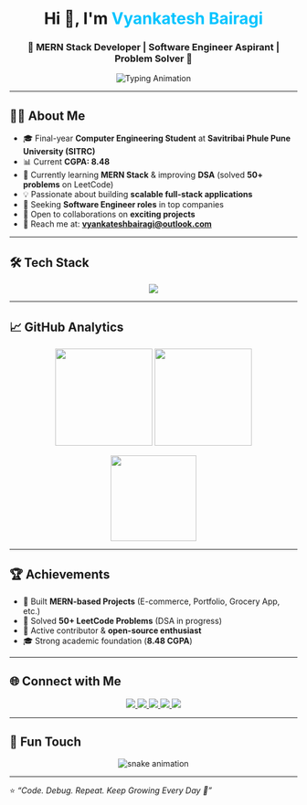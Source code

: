 <!-- Banner / Header -->
<h1 align="center">
  Hi 👋, I'm <span style="color:#00C4FF;">Vyankatesh Bairagi</span>  
</h1>
<h3 align="center">🚀 MERN Stack Developer | Software Engineer Aspirant | Problem Solver 🚀</h3>

<p align="center">
  <img src="https://readme-typing-svg.herokuapp.com?size=22&duration=3000&color=00C4FF&center=true&vCenter=true&width=700&lines=Full+Stack+Developer+%F0%9F%92%BB;Final+Year+Computer+Engineering+Student+%F0%9F%8E%93;8.48+CGPA+%7C+Active+Learner+%7C+50%2B+LeetCode+Problems;Open+to+Software+Engineer+Roles+%F0%9F%9A%80;Turning+Ideas+Into+Impactful+Solutions+%F0%9F%92%A1" alt="Typing Animation" />
</p>

---

## 🙋‍♂️ About Me  

- 🎓 Final-year **Computer Engineering Student** at **Savitribai Phule Pune University (SITRC)**  
- 📊 Current **CGPA: 8.48**  
- 🌱 Currently learning **MERN Stack** & improving **DSA** (solved **50+ problems** on LeetCode)  
- 💡 Passionate about building **scalable full-stack applications**  
- 🚀 Seeking **Software Engineer roles** in top companies  
- 🤝 Open to collaborations on **exciting projects**  
- 📧 Reach me at: **[vyankateshbairagi@outlook.com](mailto:vyankateshbairagi@outlook.com)**  

---

## 🛠️ Tech Stack  

<p align="center">
  <img src="https://skillicons.dev/icons?i=html,css,javascript,react,nodejs,express,mongodb,java,cpp,python,git,github,mysql,bootstrap,tailwind,vite,linux,php,django&perline=8" />
</p>

---

## 📈 GitHub Analytics  

<p align="center">
  <img src="https://github-readme-stats.vercel.app/api?username=Vyankatesh-Bairagi&show_icons=true&theme=radical&hide_border=true" height="170"/>
  <img src="https://github-readme-streak-stats.herokuapp.com/?user=Vyankatesh-Bairagi&theme=radical&hide_border=true" height="170"/>
</p>

<p align="center">
  <img src="https://github-readme-stats.vercel.app/api/top-langs/?username=Vyankatesh-Bairagi&layout=compact&theme=radical&hide_border=true" height="150"/>
</p>

---

## 🏆 Achievements  

- 🚀 Built **MERN-based Projects** (E-commerce, Portfolio, Grocery App, etc.)  
- 🌟 Solved **50+ LeetCode Problems** (DSA in progress)  
- 📌 Active contributor & **open-source enthusiast**  
- 🎓 Strong academic foundation (**8.48 CGPA**)  

---

## 🌐 Connect with Me  

<p align="center">
  <a href="https://www.linkedin.com/in/vyankatesh-bairagi-656164287" target="_blank">
    <img src="https://img.shields.io/badge/LinkedIn-%230A66C2.svg?style=for-the-badge&logo=linkedin&logoColor=white"/>
  </a>
  <a href="https://github.com/Vyankatesh-Bairagi" target="_blank">
    <img src="https://img.shields.io/badge/GitHub-%23121011.svg?style=for-the-badge&logo=github&logoColor=white"/>
  </a>
  <a href="mailto:vyankateshbairagi@outlook.com" target="_blank">
    <img src="https://img.shields.io/badge/Outlook-%230078D4.svg?style=for-the-badge&logo=microsoftoutlook&logoColor=white"/>
  </a>
  <a href="https://instagram.com/" target="_blank">
    <img src="https://img.shields.io/badge/Instagram-%23E4405F.svg?style=for-the-badge&logo=instagram&logoColor=white"/>
  </a>
  <a href="https://your-portfolio-link.com" target="_blank">
    <img src="https://img.shields.io/badge/Portfolio-%23000000.svg?style=for-the-badge&logo=react&logoColor=white"/>
  </a>
</p>

---

## 🎨 Fun Touch  

<p align="center">
  <img src="https://github.com/ashutosh00710/github-readme-activity-graph/raw/output/github-contribution-grid-snake.svg" alt="snake animation" />
</p>

---

⭐ *“Code. Debug. Repeat. Keep Growing Every Day 🚀”*  
